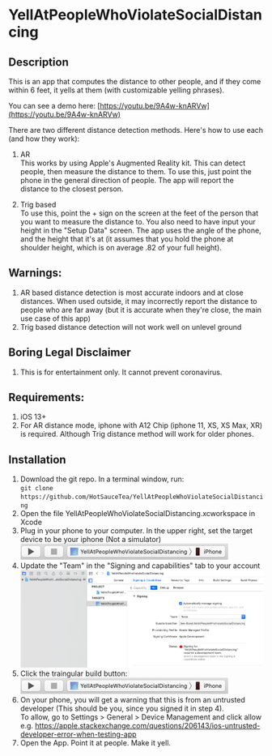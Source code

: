 # YellAtPeopleWhoViolateSocialDistancing

## Description

This is an app that computes the distance to other people, and if they come within 6 feet, it yells at them (with customizable yelling phrases).

You can see a demo here: [https://youtu.be/9A4w-knARVw](https://youtu.be/9A4w-knARVw)

There are two different distance detection methods. Here's how to use each (and how they work):
1. AR  
This works by using Apple's Augmented Reality kit. This can detect people, then measure the distance to them. To use this, just point the phone in the general direction of people. The app will report the distance to the closest person.

2. Trig based  
To use this, point the + sign on the screen at the feet of the person that you want to measure the distance to. You also need to have input your height in the "Setup Data" screen. The app uses the angle of the phone, and the height that it's at (it assumes that you hold the phone at shoulder height, which is on average .82 of your full height).

## Warnings:
1. AR based distance detection is most accurate indoors and at close distances. When used outside, it may incorrectly report the distance to people who are far away (but it is accurate when they're close, the main use case of this app)
2. Trig based distance detection will not work well on unlevel ground

## Boring Legal Disclaimer
1. This is for entertainment only. It cannot prevent coronavirus. 

## Requirements:
1. iOS 13+
2. For AR distance mode, iphone with A12 Chip (iphone 11, XS, XS Max, XR) is required. Although Trig distance method will work for older phones. 

## Installation
1. Download the git repo. In a terminal window, run:  
`git clone https://github.com/HotSauceTea/YellAtPeopleWhoViolateSocialDistancing`  
2. Open the file YellAtPeopleWhoViolateSocialDistancing.xcworkspace in Xcode  
3. Plug in your phone to your computer. In the upper right, set the target device to be your iphone (Not a simulator)  
![screenshot of target device](installation_screenshots/target_device.png)  
4. Update the "Team" in the "Signing and capabilities" tab to your account  
![screenshot of signing and capabilities tab](installation_screenshots/signing.png)  
5. Click the traingular build button:  
![screenshot of target device](installation_screenshots/target_device.png)  
6. On your phone, you will get a warning that this is from an untrusted developer (This should be you, since you signed it in step 4).  
To allow, go to Settings > General > Device Management and click allow  
e.g. https://apple.stackexchange.com/questions/206143/ios-untrusted-developer-error-when-testing-app
7. Open the App. Point it at people. Make it yell.
